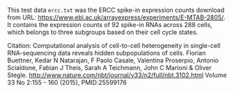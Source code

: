 This test data `ercc.txt` was the ERCC spike-in expression counts download from URL: https://www.ebi.ac.uk/arrayexpress/experiments/E-MTAB-2805/. It contains the expression counts of 92 spike-in RNAs across 288 cells, which belongs to three subgroups based on their cell cycle states.

Citation:
Computational analysis of cell-to-cell heterogeneity in single-cell RNA-sequencing data reveals hidden subpopulations of cells. Florian Buettner, Kedar N Natarajan, F Paolo Casale, Valentina Proserpio, Antonio Scialdone, Fabian J Theis, Sarah A Teichmann, John C Marioni & Oliver Stegle. http://www.nature.com/nbt/journal/v33/n2/full/nbt.3102.html Volume 33 No 2:155 - 160 (2015), PMID:25599176


